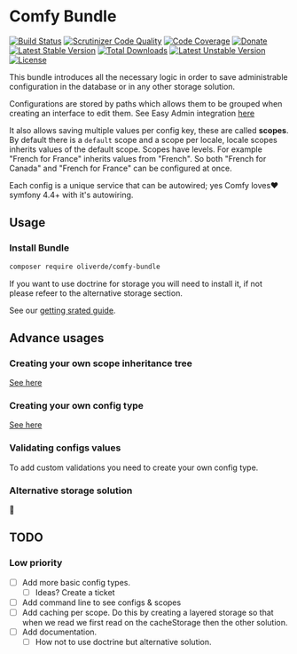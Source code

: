 # Comfy Bundle
[![Build Status](https://scrutinizer-ci.com/g/oliverde8/comfyBundle/badges/build.png?b=master)](https://scrutinizer-ci.com/g/oliverde8/comfyBundle/build-status/master)
[![Scrutinizer Code Quality](https://scrutinizer-ci.com/g/oliverde8/comfyBundle/badges/quality-score.png?b=master)](https://scrutinizer-ci.com/g/oliverde8/comfyBundle/?branch=master)
[![Code Coverage](https://scrutinizer-ci.com/g/oliverde8/comfyBundle/badges/coverage.png?b=master)](https://scrutinizer-ci.com/g/oliverde8/comfyBundle/?branch=master)
[![Donate](https://img.shields.io/badge/paypal-donate-yellow.svg)](https://www.paypal.com/cgi-bin/webscr?cmd=_donations&business=oliverde8@gmail.com&lc=US&item_name=php-etl&no_note=0&cn=&curency_code=EUR&bn=PP-DonationsBF:btn_donateCC_LG.gif:NonHosted)
[![Latest Stable Version](https://poser.pugx.org/oliverde8/comfy-bundle/v)](//packagist.org/packages/oliverde8/comfy-bundle) 
[![Total Downloads](https://poser.pugx.org/oliverde8/comfy-bundle/downloads)](//packagist.org/packages/oliverde8/comfy-bundle) 
[![Latest Unstable Version](https://poser.pugx.org/oliverde8/comfy-bundle/v/unstable)](//packagist.org/packages/oliverde8/comfy-bundle) 
[![License](https://poser.pugx.org/oliverde8/comfy-bundle/license)](//packagist.org/packages/oliverde8/comfy-bundle)

This bundle introduces all the necessary logic in order to save administrable configuration in the database or in any 
other storage solution.

Configurations are stored by paths which allows them to be grouped when creating an interface to edit them. 
See Easy Admin integration [here](https://github.com/oliverde8/comfyEasyAdminBundle)

It also allows saving multiple values per config key, these are called **scopes**. By default there is a `default` 
scope and a scope per locale, locale scopes inherits values of the default scope. Scopes have levels. For example 
"French for France" inherits values from "French". So both "French for Canada" and "French for France" can be configured at once.

Each config is a unique service that can be autowired; yes Comfy loves:heart: symfony 4.4+ with it's autowiring. 

## Usage

### Install Bundle

```sh
composer require oliverde/comfy-bundle
```

If you want to use doctrine for storage you will need to install it, if not please refeer to the alternative storage section.

See our [getting srated guide](docs/getting-started.md).

## Advance usages

### Creating your own scope inheritance tree

[See here](docs/scope-resolver.md)

### Creating your own config type

[See here](docs/custom-config.md)

### Validating configs values

To add custom validations you need to create your own config type.

### Alternative storage solution

:construction:

## TODO

  
### Low priority
- [ ] Add more basic config types.
  - [ ] Ideas? Create a ticket
- [ ] Add command line to see configs & scopes
- [ ] Add caching per scope. Do this by creating a layered storage so that when we read we first read on the cacheStorage then the other solution.
- [ ] Add documentation.
  - [ ] How not to use doctrine but alternative solution.
